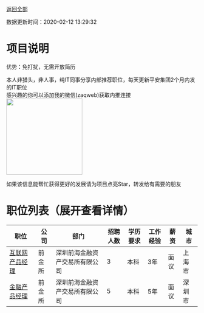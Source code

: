 [返回全部](https://github.com/zaqweb/PA-IT-JOBS/)

数据更新时间：2020-02-12 13:29:32
# 项目说明

优势：免打扰，无需开放简历

本人非猎头，非人事，纯IT同事分享内部推荐职位，每天更新平安集团2个月内发的IT职位  
感兴趣的你可以添加我的微信(zaqweb)获取内推连接  
<img src="https://github.com/zaqweb/PA-IT-JOBS/blob/master/WechatICode.jpeg"  height="200" width="200">

如果该信息能帮忙获得更好的发展请为项目点亮Star，转发给有需要的朋友
# 职位列表（展开查看详情）

|职位|公司|部门|招聘人数|学历要求|工作经验|薪资|城市|
|---|---|---|---|---|---|---|---|
|[互联网产品经理](../detail/681C66A5846442B4A7356A43E6C2C240.md)|前金所|深圳前海金融资产交易所有限公司|3|本科|3年|面议|上海市|
|[金融产品经理](../detail/B271D789F08A4E2793BB2AB6C13BBA82.md)|前金所|深圳前海金融资产交易所有限公司|5|本科|5年|面议|深圳市|




